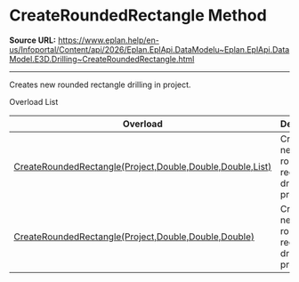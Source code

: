 # CreateRoundedRectangle Method

**Source URL:** https://www.eplan.help/en-us/Infoportal/Content/api/2026/Eplan.EplApi.DataModelu~Eplan.EplApi.DataModel.E3D.Drilling~CreateRoundedRectangle.html

---

Creates new rounded rectangle drilling in project.

Overload List

| Overload | Description |
| --- | --- |
| [CreateRoundedRectangle(Project,Double,Double,Double,List<Placement3D>)](topic475.html) | Creates new rounded rectangle drilling in project. |
| [CreateRoundedRectangle(Project,Double,Double,Double)](Eplan.EplApi.DataModelu~Eplan.EplApi.DataModel.E3D.Drilling~CreateRoundedRectangle(Project,Double,Double,Double).html) | Creates new rounded rectangle drilling in project. |

